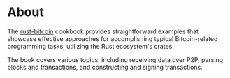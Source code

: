 # About

The [rust-bitcoin](https://github.com/rust-bitcoin/rust-bitcoin) cookbook provides straightforward
examples that showcase effective approaches for accomplishing typical Bitcoin-related programming
tasks, utilizing the Rust ecosystem's crates.

The book covers various topics, including receiving data over P2P, parsing blocks and transactions,
and constructing and signing transactions.
